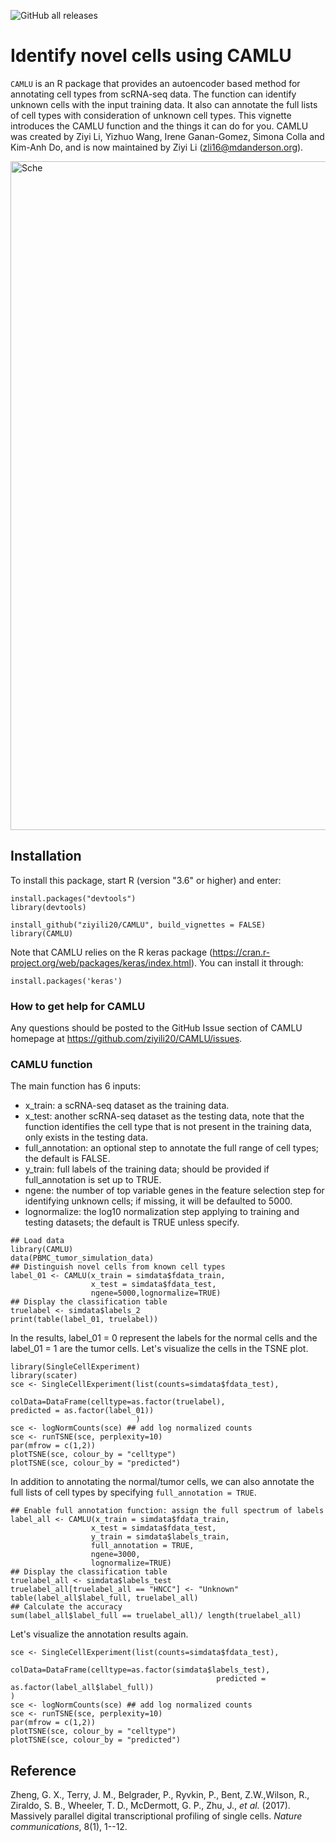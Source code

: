 ![GitHub all releases](https://img.shields.io/github/downloads/ziyili20/CAMLU/total)

# Identify novel cells using CAMLU

`CAMLU` is an R package that provides an autoencoder based method for annotating cell types from scRNA-seq data. The function can identify unknown cells with the input training data. It also can annotate the full lists of cell types with consideration of unknown cell types. This vignette introduces the CAMLU function and the things it can do for you. CAMLU was created by Ziyi Li, Yizhuo Wang, Irene Ganan-Gomez, Simona Colla and Kim-Anh Do, and is now maintained by Ziyi Li (zli16@mdanderson.org).

<img width="1070" alt="Sche" src="https://user-images.githubusercontent.com/24440640/161843184-cb90a9a9-1264-408d-aa98-80c849af0082.png">

## Installation


To install this package, start R (version "3.6" or higher) and enter:

```{r install, message=FALSE, warning=FALSE}
install.packages("devtools")
library(devtools)

install_github("ziyili20/CAMLU", build_vignettes = FALSE)
library(CAMLU)
```

Note that CAMLU relies on the R keras package (https://cran.r-project.org/web/packages/keras/index.html). You can install it through:
```
install.packages('keras')
```

### How to get help for CAMLU

Any questions should be posted
to the GitHub Issue section of CAMLU
homepage at https://github.com/ziyili20/CAMLU/issues.

### CAMLU function

The main function has 6 inputs:

-   x_train: a scRNA-seq dataset as the training data.
-   x_test: another scRNA-seq dataset as the testing data, note that the function identifies the cell type that is not present in the training data, only exists in the testing data.
-   full_annotation: an optional step to annotate the full range of cell types; the default is FALSE.
-   y\_train: full labels of the training data; should be provided if full_annotation is set up to TRUE.
-   ngene: the number of top variable genes in the feature selection step for identifying unknown cells; if missing, it will be defaulted to 5000.
-   lognormalize: the log10 normalization step applying to training and testing datasets; the default is TRUE unless specify.


```{r run1, eval = TRUE, message = FALSE}
## Load data
library(CAMLU)
data(PBMC_tumor_simulation_data)
## Distinguish novel cells from known cell types
label_01 <- CAMLU(x_train = simdata$fdata_train,
                  x_test = simdata$fdata_test,
                  ngene=5000,lognormalize=TRUE)
## Display the classification table
truelabel <- simdata$labels_2
print(table(label_01, truelabel))
```

In the results, label\_01 = 0 represent the labels for the normal cells and the label\_01 = 1 are the tumor cells. Let's visualize the cells in the TSNE plot.

```{r start, message = TRUE}
library(SingleCellExperiment)
library(scater)
sce <- SingleCellExperiment(list(counts=simdata$fdata_test),
                            colData=DataFrame(celltype=as.factor(truelabel),
predicted = as.factor(label_01))
                            )
sce <- logNormCounts(sce) ## add log normalized counts
sce <- runTSNE(sce, perplexity=10)
par(mfrow = c(1,2))
plotTSNE(sce, colour_by = "celltype")
plotTSNE(sce, colour_by = "predicted")
```

In addition to annotating the normal/tumor cells, we can also annotate the full lists of cell types by specifying `full_annotation = TRUE`. 

```{r full, message=TRUE, fig.height=5, fig.width=7}
## Enable full annotation function: assign the full spectrum of labels
label_all <- CAMLU(x_train = simdata$fdata_train,
                  x_test = simdata$fdata_test,
                  y_train = simdata$labels_train,
                  full_annotation = TRUE,
                  ngene=3000,
                  lognormalize=TRUE)
## Display the classification table
truelabel_all <- simdata$labels_test
truelabel_all[truelabel_all == "HNCC"] <- "Unknown"
table(label_all$label_full, truelabel_all)
## Calculate the accuracy
sum(label_all$label_full == truelabel_all)/ length(truelabel_all)
```
Let's visualize the annotation results again.

```{r vis2, message = TRUE}
sce <- SingleCellExperiment(list(counts=simdata$fdata_test),
                            colData=DataFrame(celltype=as.factor(simdata$labels_test),
                                              predicted = as.factor(label_all$label_full))
)
sce <- logNormCounts(sce) ## add log normalized counts
sce <- runTSNE(sce, perplexity=10)
par(mfrow = c(1,2))
plotTSNE(sce, colour_by = "celltype")
plotTSNE(sce, colour_by = "predicted")

```
## Reference

Zheng, G. X., Terry, J. M., Belgrader, P., Ryvkin, P., Bent, Z.W.,Wilson, R., Ziraldo, S. B., Wheeler, T. D., McDermott, G. P., Zhu, J., *et al.* (2017). Massively parallel digital transcriptional profiling of single cells. *Nature communications*, 8(1), 1--12.

